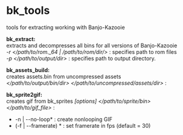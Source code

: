 # bk_tools
tools for extracting working with Banjo-Kazooie

**bk_extract:**  
extracts and decompresses all bins for all versions of Banjo-Kazooie  
*-r </path/to/rom._64 | /path/to/rom/dir/>* : specifies path to rom files  
*-p </path/to/output/dir>* : specifies path to output directory.

**bk_assets_build:**  
creates assets.bin from uncompressed assets  
*</path/to/output/bin/dir> </path/to/uncompressed/assets/dir>* : 

**bk_sprite2gif:**  
creates gif from bk_sprites
*[options] </path/to/sprite/bin> </path/to/gif_file>* : 
* -n | --no-loop* : create nonlooping GIF  
* (-f | --framerate) <float>* : set framerate in fps (default = 30)  
